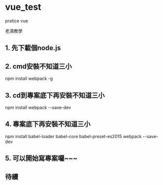# vue_test
pratice vue

老濕教學
## 1. 先下載個node.js

## 2. cmd安裝不知道三小

  npm install webpack -g
  
## 3. cd到專案底下再安裝不知道三小
 
 npm install webpack --save-dev
 
## 4. 專案底下再安裝不知道三小
 
 npm install babel-loader babel-core babel-preset-es2015 webpack --save-dev
 
## 5. 可以開始寫專案囉~~~

## 待續
